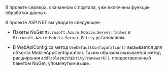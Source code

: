 В проекте сервера, скачанном с портала, уже включены функции обработки данных.

В проекте ASP.NET вы увидите следующее:

* Пакеты NuGet `Microsoft.Azure.Mobile.Server.Tables` и `Microsoft.Azure.Mobile.Server.Entity` установлены.

* В WebApiConfig.cs метод `UseDefaultConfiguration()` вызывается для объекта MobileAppConfiguration. Таким образом вызывается метод расширения `AddTablesWithEntityFramework()`, предоставленный пакетом NuGet, упомянутым выше.

<!---HONumber=July15_HO4-->